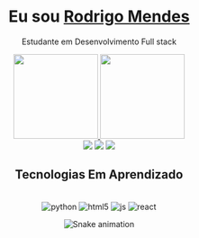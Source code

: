 <div>
  
  <h1 align="center">
    Eu sou
    <a href="https://www.linkedin.com/in/rodrigo-mendes-de-jesus-dev">Rodrigo Mendes</a>
  </h1>
  
  <p align="center">
    Estudante em Desenvolvimento Full stack
    </a>  
  </p>

</div>

<div align="center">
  <a href="https://github.com/catalystblack10">
    <img height="150em" src="https://github-readme-stats.vercel.app/api?username=catalyst10&count_private=true&include_all_commits=true&show_icons=true&theme=dracula&hide_border=false&show_owner=true"/>
    <img height="150em" src="https://github-readme-stats.vercel.app/api/top-langs/?username=catalyst10&theme=dracula&hide_border=false&&layout=compact"/>
  </a>
</div>

<div align="center">
  <a href="https://instagram.com/catalystblack10?igshid=ZDdkNTZiNTM=/" target="_blank"><img src="https://img.shields.io/badge/-Instagram-%23E4405F?style=for-the-badge&logo=instagram&logoColor=white" target="_blank"></a>
  <a href="https://www.linkedin.com/in/rodrigo-mendes-de-jesus-dev/" target="_blank"><img src="https://img.shields.io/badge/-LinkedIn-%230077B5?style=for-the-badge&logo=linkedin&logoColor=white" target="_blank"></a> 
  <a href="mailto:rodrigomendescatalyst@gmail.com"><img src="https://img.shields.io/badge/-Gmail-%23333?style=for-the-badge&logo=gmail&logoColor=white" target="_blank"></a>

 ## Tecnologias Em Aprendizado 
</div>
<div align="center" valign="top"><br>
<img align="center" alt="python" src="https://img.shields.io/badge/Xamarin-3498DB?style=for-the-badge&logo=xamarin&logoColor=white"/>
<img align="center" alt="html5" src="https://img.shields.io/badge/HTML5-E34F26?style=for-the-badge&logo=html5&logoColor=white/>
<img align="center" alt="css" src="https://img.shields.io/badge/CSS3-1572B6?style=for-the-badge&logo=css3&logoColor=white"/>
<img align="center" alt="js" src="https://img.shields.io/badge/JavaScript-F7DF1E?style-for-the-badge&logo=javascript&logoColor=black"/>
<img align="center" alt="react" src="https://img.shields.io/badge/React-20232A? style-for-the-badge&logo=react&logoColor=61DAFB"/> 
</div>

<div align="center">

  ![Snake animation](https://github.com/danielbped/danielbped/blob/output/github-contribution-grid-snake.svg)
  
</div>
